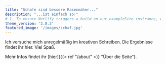 ```yaml
---
title: "Schafe sind bessere Rasenmäher..."
description: "...ist einfach so!"
# 1. To ensure Netlify triggers a build on our exampleSite instrance, we need to change a file in the exampleSite directory.
theme_version: '2.8.2'
featured_image: '/images/schaf.jpg'
---
```

Ich versuche mich unregelmäßig im kreativen Schreiben. Die Ergebnisse findet ihr hier. Viel Spaß.

Mehr Infos findet ihr [hier]({{< ref "/about" >}} "Über die Seite").

